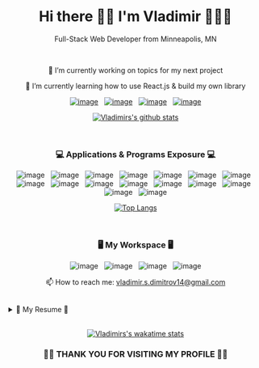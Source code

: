 <div align="center">
<h1>Hi there 👋🏾 I'm Vladimir 🧑🏾‍💻</h1>

Full-Stack Web Developer from Minneapolis, MN

<br>

🔭 I’m currently working on topics for my next project

🌱 I’m currently learning how to use React.js & build my own library

[![image](https://img.shields.io/badge/LinkedIn-0077B5?style=for-the-badge&logo=linkedin&logoColor=white
)](https://www.linkedin.com/in/vladimirsdimitrov/)
&nbsp;
[![image](https://img.shields.io/badge/Instagram-E4405F?style=for-the-badge&logo=instagram&logoColor=white)](https://www.instagram.com/dev_vlady/)
&nbsp;
[![image](https://img.shields.io/badge/Portfolio-0077B5?style=for-the-badge&logo=Portfolio&logoColor=white
)](https://vdimitrov-portfolio.herokuapp.com/)
&nbsp;
[![image](https://img.shields.io/badge/GitHub-100000?style=for-the-badge&logo=github&logoColor=white
)](https://github.com/Vlady14?tab=repositories)

[![Vladimirs's github stats](https://github-readme-stats.vercel.app/api?username=vlady14&hide=contribs&show_icons=true&theme=highcontrast)](https://github.com/vlady14/github-readme-stats)

<br>

<h3>💻 Applications & Programs Exposure 💻</h3>

![image](https://img.shields.io/badge/HTML5-E34F26?style=for-the-badge&logo=html5&logoColor=white)
&nbsp;
![image](https://img.shields.io/badge/CSS3-1572B6?style=for-the-badge&logo=css3&logoColor=white)
&nbsp;
![image](https://img.shields.io/badge/JavaScript-F7DF1E?style=for-the-badge&logo=javascript&logoColor=black)
&nbsp;
![image](https://img.shields.io/badge/Node.js-43853D?style=for-the-badge&logo=node.js&logoColor=white)
&nbsp;
![image](https://img.shields.io/badge/Express.js-404D59?style=for-the-badge)
&nbsp;
![image](https://img.shields.io/badge/React-20232A?style=for-the-badge&logo=react&logoColor=61DAFB)
&nbsp;
![image](https://img.shields.io/badge/jQuery-0769AD?style=for-the-badge&logo=jquery&logoColor=white)
&nbsp;
![image](https://img.shields.io/badge/MySQL-00000F?style=for-the-badge&logo=mysql&logoColor=white)
&nbsp;
![image](https://img.shields.io/badge/MongoDB-4EA94B?style=for-the-badge&logo=mongodb&logoColor=white)
&nbsp;
![image](https://img.shields.io/badge/Heroku-430098?style=for-the-badge&logo=heroku&logoColor=white)
&nbsp;
![image](https://img.shields.io/badge/bulma-teal?style=for-the-badge&logo=bulma&logoColor=white)
&nbsp;
![image](https://img.shields.io/badge/postman-orange?style=for-the-badge&logo=postman&logoColor=white)
&nbsp;
![image](https://img.shields.io/badge/json-teal?style=for-the-badge&logo=json&logoColor=white)
&nbsp;
![image](https://img.shields.io/badge/webpack-blue?style=for-the-badge&logo=webpack&logoColor=white)
&nbsp;
![image](https://img.shields.io/badge/npm-white?style=for-the-badge&logo=npm&logoColor=white)
&nbsp;
![image](https://img.shields.io/badge/github-black?style=for-the-badge&logo=github&logoColor=white)



[![Top Langs](https://github-readme-stats.vercel.app/api/top-langs/?username=vlady14&langs_count=8&theme=highcontrast&layout=compact)](https://github.com/vlady14/github-readme-stats)

<br>

<h3>🖥 My Workspace 🖥</h3>

![image](https://img.shields.io/badge/Apple-iMac_5k_2020-999999?style=for-the-badge&logo=apple&logoColor=white)
&nbsp;
![image](https://img.shields.io/badge/Intel-6_Core_i5-0071C5?style=for-the-badge&logo=intel&logoColor=white)
&nbsp;
![image](https://img.shields.io/badge/Ram-8_GB-0071C5?style=for-the-badge&logo=ram&logoColor=white)
&nbsp;
![image](https://img.shields.io/badge/Catalina-000000?style=for-the-badge&logo=ios&logoColor=white)

📫 How to reach me: vladimir.s.dimitrov14@gmail.com


<br>

<details align="left">

  <summary>📑 My Resume 📑</summary>
      <a href="https://github.com/Vlady14/VDimitrovs_Resume/raw/main/Vladimir%20Dimitrov%20%7C%20Web%20Developer.pdf">Download Resume</a>

  <h3>📚Education</h3>

  * 📆 2020 - 2021
  * 📍Rutgers, The State University of New Jersey
    * Full-Stack Web Development Certificate
  * 📆 2014 - 2016
  * 📍Metro State, Metropolitan State Univerity
    * Bachelors of Science in Marketing
</details>

<br>

[![Vladimirs's wakatime stats](https://github-readme-stats.vercel.app/api/wakatime?username=Dev_Vlady&layout=compact&theme=highcontrast)](https://github.com/anuraghazra/github-readme-stats)

<h3>🙏🏾 THANK YOU FOR VISITING MY PROFILE 🙏🏾</h3>
</div>

